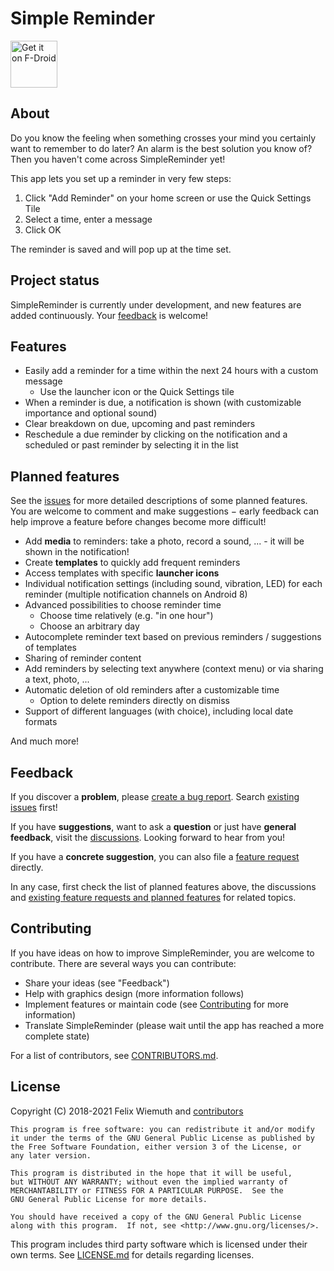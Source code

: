 # Simple Reminder
[<img src="https://fdroid.gitlab.io/artwork/badge/get-it-on.png"
      alt="Get it on F-Droid"
      height="75">](https://f-droid.org/packages/felixwiemuth.simplereminder/)


## About
Do you know the feeling when something crosses your mind you certainly want to remember to do later? An alarm is the best solution you know of? Then you haven't come across SimpleReminder yet!

This app lets you set up a reminder in very few steps:

1. Click "Add Reminder" on your home screen or use the Quick Settings Tile
2. Select a time, enter a message
3. Click OK

The reminder is saved and will pop up at the time set.


## Project status
SimpleReminder is currently under development, and new features are added continuously. Your [feedback](#feedback) is welcome!


## Features
- Easily add a reminder for a time within the next 24 hours with a custom message
  - Use the launcher icon or the Quick Settings tile
- When a reminder is due, a notification is shown (with customizable importance and optional sound)
- Clear breakdown on due, upcoming and past reminders
- Reschedule a due reminder by clicking on the notification and a scheduled or past reminder by selecting it in the list


## Planned features
See the [issues](https://github.com/felixwiemuth/SimpleReminder/labels/Planned%20feature) for more detailed descriptions of some planned features.
You are welcome to comment and make suggestions − early feedback can help improve a feature before changes become more difficult!

- Add **media** to reminders: take a photo, record a sound, ... - it will be shown in the notification!
- Create **templates** to quickly add frequent reminders
- Access templates with specific **launcher icons**
- Individual notification settings (including sound, vibration, LED) for each reminder (multiple notification channels on Android 8)
- Advanced possibilities to choose reminder time
  - Choose time relatively (e.g. "in one hour")
  - Choose an arbitrary day
- Autocomplete reminder text based on previous reminders / suggestions of templates
- Sharing of reminder content
- Add reminders by selecting text anywhere (context menu) or via sharing a text, photo, ...
- Automatic deletion of old reminders after a customizable time
  - Option to delete reminders directly on dismiss
- Support of different languages (with choice), including local date formats

And much more!



## Feedback

If you discover a **problem**, please [create a bug report](https://github.com/felixwiemuth/SimpleReminder/issues/new?assignees=&labels=Bug+report&template=bug_report.md&title=).
Search [existing issues](https://github.com/felixwiemuth/SimpleReminder/issues?q=is%3Aissue) first!

If you have **suggestions**, want to ask a **question** or just have **general feedback**, visit the [discussions](https://github.com/felixwiemuth/SimpleReminder/discussions). Looking forward to hear from you!

If you have a **concrete suggestion**, you can also file a [feature request](https://github.com/felixwiemuth/SimpleReminder/issues/new?assignees=&labels=Feature+request&template=feature_request.md&title=) directly.

In any case, first check the list of planned features above, the discussions and [existing feature requests and planned features](https://github.com/felixwiemuth/SimpleReminder/issues?q=is%3Aissue) for related topics.

## Contributing
If you have ideas on how to improve SimpleReminder, you are welcome to contribute. There are several ways you can contribute:
- Share your ideas (see "Feedback")
- Help with graphics design (more information follows)
- Implement features or maintain code (see [Contributing](CONTRIBUTING.md) for more information)
- Translate SimpleReminder (please wait until the app has reached a more complete state)

For a list of contributors, see [CONTRIBUTORS.md](CONTRIBUTORS.md).


## License ##

Copyright (C) 2018-2021 Felix Wiemuth and [contributors](CONTRIBUTORS.md)


    This program is free software: you can redistribute it and/or modify
    it under the terms of the GNU General Public License as published by
    the Free Software Foundation, either version 3 of the License, or
    any later version.

    This program is distributed in the hope that it will be useful,
    but WITHOUT ANY WARRANTY; without even the implied warranty of
    MERCHANTABILITY or FITNESS FOR A PARTICULAR PURPOSE.  See the
    GNU General Public License for more details.

    You should have received a copy of the GNU General Public License
    along with this program.  If not, see <http://www.gnu.org/licenses/>.

This program includes third party software which is licensed under their own terms.
See [LICENSE.md](LICENSE.md) for details regarding licenses.
